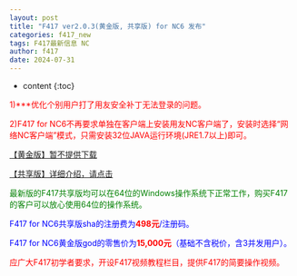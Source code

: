 ```yaml
---
layout: post
title: "F417 ver2.0.3(黄金版, 共享版) for NC6 发布"
categories: f417_new
tags: F417最新信息 NC
author: f417
date: 2024-07-31
---
```


* content
{:toc}



<p><font color="red">1)***优化个别用户打了用友安全补丁无法登录的问题。</font></p>

<p><font color="red">2)F417 for NC6不再要求单独在客户端上安装用友NC客户端了，安装时选择“网络NC客户端”模式，只需安装32位JAVA运行环境(JRE1.7以上)即可。</font></p>


[【黄金版】暂不提供下载](/#)

[【共享版】详细介绍，请点击](/blog/f417_nc6_share)

<p><font color="green">最新版的F417共享版均可以在64位的Windows操作系统下正常工作，购买F417的客户可以放心使用64位的操作系统。</font></p>

<p><font color="blue">F417 for NC6共享版sha的注册费为<font color="red"><b>498元</b></font>/注册码。</font></p>

<p><font color="blue">F417 for NC6黄金版god的零售价为<font color="red"><b>15,000元</b></font>（基础不含税价，含3并发用户）。</font></p>

<p><font color="red">应广大F417初学者要求，开设F417视频教程栏目，提供F417的简要操作视频。</font></p>

